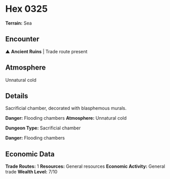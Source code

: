 # Hex 0325

**Terrain:** Sea

## Encounter
▲ **Ancient Ruins** | Trade route present

## Atmosphere
Unnatural cold

## Details
Sacrificial chamber, decorated with blasphemous murals.

**Danger:** Flooding chambers
**Atmosphere:** Unnatural cold



**Dungeon Type:** Sacrificial chamber

**Danger:** Flooding chambers

## Economic Data
**Trade Routes:** 1
**Resources:** General resources
**Economic Activity:** General trade
**Wealth Level:** 7/10
